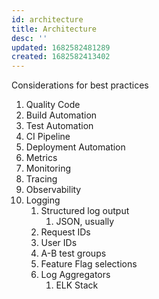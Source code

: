 ```yaml
---
id: architecture
title: Architecture
desc: ''
updated: 1682582481289
created: 1682582413402
---
```


Considerations for best practices

1. Quality Code
1. Build Automation
1. Test Automation
1. CI Pipeline
1. Deployment Automation
1. Metrics
1. Monitoring
1. Tracing
1. Observability
1. Logging
    1. Structured log output
        1. JSON, usually
    1. Request IDs
    1. User IDs
    1. A-B test groups
    1. Feature Flag selections
    1. Log Aggregators 
        1. ELK Stack
